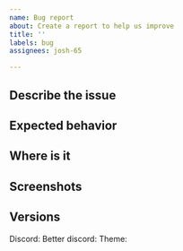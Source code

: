 ```yaml
---
name: Bug report
about: Create a report to help us improve
title: ''
labels: bug
assignees: josh-65

---
```


## Describe the issue   <!-- A clear and concise description of what the bug is. -->


## Expected behavior    <!-- A clear and concise description of what you expected to happen. -->


## Where is it          <!-- The click taken to get to where the issues is -->


## Screenshots          <!-- If applicable, add screenshots to help explain your problem. -->


## Versions             <!-- These can be found in discord settings on the bottom sidebar -->
Discord:
Better discord:
Theme:

